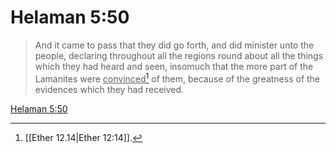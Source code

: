 # Helaman 5:50

> And it came to pass that they did go forth, and did minister unto the people, declaring throughout all the regions round about all the things which they had heard and seen, insomuch that the more part of the Lamanites were <u>convinced</u>[^a] of them, because of the greatness of the evidences which they had received.

[Helaman 5:50](https://www.churchofjesuschrist.org/study/scriptures/bofm/hel/5?lang=eng&id=p50#p50)


[^a]: [[Ether 12.14|Ether 12:14]].  

